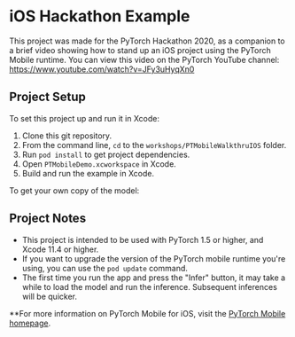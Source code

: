 # iOS Hackathon Example

This project was made for the PyTorch Hackathon 2020, as a companion to a brief video showing how to stand up an iOS project using the PyTorch Mobile runtime. You can view this video on the PyTorch YouTube channel: https://www.youtube.com/watch?v=JFy3uHyqXn0

## Project Setup

To set this project up and run it in Xcode:

1. Clone this git repository.
2. From the command line, `cd` to the `workshops/PTMobileWalkthruIOS` folder.
3. Run `pod install` to get project dependencies.
4. Open `PTMobileDemo.xcworkspace` in Xcode.
5. Build and run the example in Xcode.

To get your own copy of the model:

## Project Notes

* This project is intended to be used with PyTorch 1.5 or higher, and Xcode 11.4 or higher.
* If you want to upgrade the version of the PyTorch mobile runtime you're using, you can use the `pod update` command.
* The first time you run the app and press the "Infer" button, it may take a while to load the model and run the inference. Subsequent inferences will be quicker.

**For more information on PyTorch Mobile for iOS, visit the [PyTorch Mobile homepage](https://pytorch.org/mobile/home/).